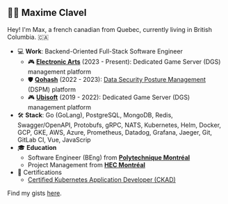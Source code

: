 ## 👨‍💻 Maxime Clavel

Hey! I'm Max, a french canadian from Quebec, currently living in British Columbia. 🇨🇦

- 💻 **Work**: Backend-Oriented Full-Stack Software Engineer
  - 🎮 **[Electronic Arts](https://www.ea.com)** (2023 - Present): Dedicated Game Server (DGS) management platform
  - 🛡️ **[Qohash](https://qohash.com/)** (2022 - 2023): [Data Security Posture Management](https://www.ibm.com/topics/data-security-posture-management) (DSPM) platform
  - 🎮 **[Ubisoft](https://montreal.ubisoft.com/)** (2019 - 2022): Dedicated Game Server (DGS) management platform
- 🛠️ **Stack**: Go (GoLang), PostgreSQL, MongoDB, Redis, Swagger/OpenAPI, Protobufs, gRPC, NATS, Kubernetes, Helm, Docker, GCP, GKE, AWS, Azure, Prometheus, Datadog, Grafana, Jaeger, Git, GitLab CI, Vue, JavaScrip
- 🎓 **Education**
  - Software Engineer (BEng) from **[Polytechnique Montréal](https://www.polymtl.ca/)**
  - Project Management from **[HEC Montréal](https://www.hec.ca/)**
- 📃 Certifications
  - [Certified Kubernetes Application Developer (CKAD)](https://www.cncf.io/certification/ckad/)

Find my gists [here](https://gist.github.com/maxclav).
